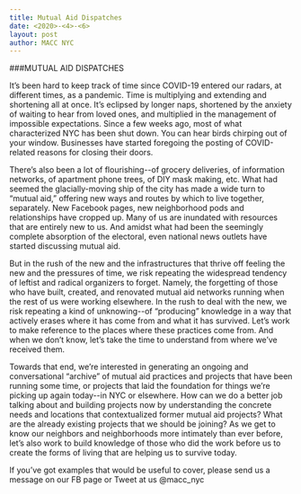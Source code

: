 ```yaml
---
title: Mutual Aid Dispatches
date: <2020>-<4>-<6>
layout: post
author: MACC NYC
---
```


###MUTUAL AID DISPATCHES

It’s been hard to keep track of time since COVID-19 entered our radars, at different times, as a pandemic. Time is
multiplying and extending and shortening all at once. It’s eclipsed by longer naps, shortened by the anxiety of waiting 
to hear from loved ones, and multiplied in the management of impossible expectations. Since a few weeks ago, most of 
what characterized NYC has been shut down. You can hear birds chirping out of your window. Businesses have started foregoing
the posting of COVID-related reasons for closing their doors. 

There’s also been a lot of flourishing--of grocery deliveries, of information networks, of apartment phone trees, of DIY 
mask making, etc. What had seemed the glacially-moving ship of the city has made a wide turn to “mutual aid,” offering new 
ways and routes by which to live together, separately. New Facebook pages, new neighborhood pods and relationships have 
cropped up. Many of us are inundated with resources that are entirely new to us. And amidst what had been the seemingly 
complete absorption of the electoral, even national news outlets have started discussing mutual aid. 

But in the rush of the new and the infrastructures that thrive off feeling the new and the pressures of time, we risk 
repeating the widespread tendency of leftist and radical organizers to forget. Namely, the forgetting of those who have built,
created, and renovated mutual aid networks running when the rest of us were working elsewhere. In the rush to deal with the 
new, we risk repeating a kind of unknowing--of “producing” knowledge in a way that actively erases where it has come from and 
what it has survived. Let’s work to make reference to the places where these practices come from. And when we don’t know, 
let’s take the time to understand from where we’ve received them. 

Towards that end, we’re interested in generating an ongoing and conversational “archive” of mutual aid practices and projects 
that have been running some time, or projects that laid the foundation for things we’re picking up again today--in NYC or 
elsewhere. How can we do a better job talking about and building projects now by understanding the concrete needs and locations
that contextualized former mutual aid projects? What are the already existing projects that we should be joining? 
As we get to know our neighbors and neighborhoods more intimately than ever before, let’s also work to build knowledge of 
those who did the work before us to create the forms of living that are helping us to survive today.

If you’ve got examples that would be useful to cover, please send us a message on our FB page or Tweet at us @macc_nyc
